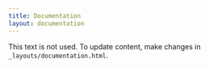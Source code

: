 ```yaml
---
title: Documentation 
layout: documentation
---
```


This text is not used. To update content, make changes in `_layouts/documentation.html`.

